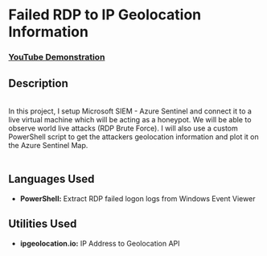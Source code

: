 <h1>Failed RDP to IP Geolocation Information</h1>


 ### [YouTube Demonstration](https://youtu.be/IoEtW0O1o74)


<h2>Description</h2>

<br />
In this project, I setup Microsoft SIEM - Azure Sentinel and connect it to a live virtual machine which will be acting as a honeypot. We will be able to observe world live attacks (RDP Brute Force).
I will also use a custom PowerShell script to get the attackers geolocation information and plot it on the Azure Sentinel Map.
<br />
<br />


<h2>Languages Used</h2>

- <b>PowerShell:</b> Extract RDP failed logon logs from Windows Event Viewer 

<h2>Utilities Used</h2>

- <b>ipgeolocation.io:</b> IP Address to Geolocation API



<!--
 ```diff
- text in red
+ text in green
! text in orange
# text in gray
@@ text in purple (and bold)@@
```
--!>
